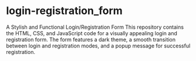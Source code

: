 # login-registration_form
A Stylish and Functional Login/Registration Form  This repository contains the HTML, CSS, and JavaScript code for a visually appealing login and registration form. The form features a dark theme, a smooth transition between login and registration modes, and a popup message for successful registration.
